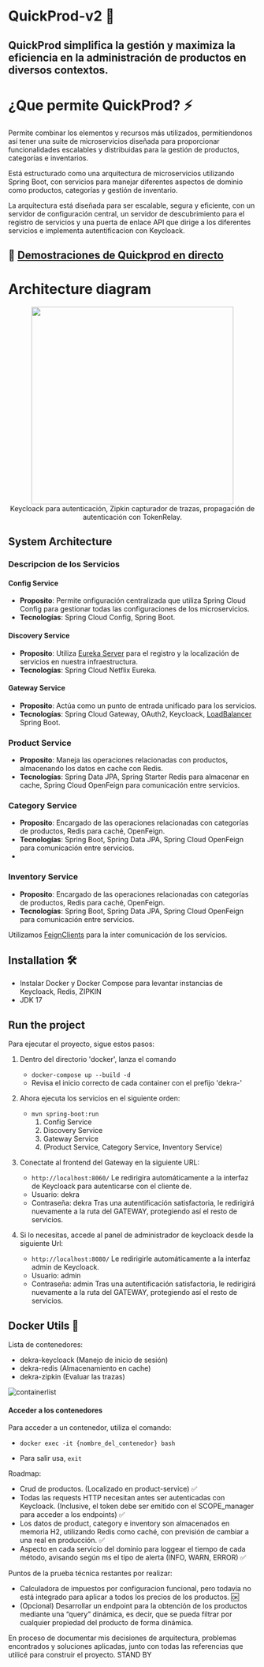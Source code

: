 # QuickProd-v2 🚀
## QuickProd simplifica la gestión y maximiza la eficiencia en la administración de productos en diversos contextos.

# ¿Que permite QuickProd? ⚡
Permite combinar los elementos y recursos más utilizados, permitiendonos así tener una suite de microservicios diseñada para proporcionar funcionalidades escalables y distribuidas para la gestión de productos, categorías e inventarios.

Está estructurado como una arquitectura de microservicios utilizando Spring Boot, con servicios para manejar diferentes aspectos de dominio como productos, categorías y gestión de inventario.

La arquitectura está diseñada para ser escalable, segura y eficiente, con un servidor de configuración central, un servidor de descubrimiento para el registro de servicios y una puerta de enlace API que dirige a los diferentes servicios e implementa autentificacion con Keycloack.

## 🎥 [Demostraciones de Quickprod en directo](https://github.com/AdrianAlonsoDev/dekra-qp/wiki/Inicio#demostraciones)

# Architecture diagram
<p align="center">
  <img width="410" height="400" src="https://github.com/AdrianAlonsoDev/dekra-qp/assets/6146371/2b14cd2c-b7b5-45c1-97c9-14358c4c816f">
  </br>
  Keycloack para autenticación, Zipkin capturador de trazas, propagación de autenticación con TokenRelay.
</br>
</p>

## System Architecture

### Descripcion de los Servicios

#### Config Service
- **Proposito**: Permite onfiguración centralizada que utiliza Spring Cloud Config para gestionar todas las configuraciones de los microservicios.
- **Tecnologías**: Spring Cloud Config, Spring Boot.

#### Discovery Service
- **Proposito**: Utiliza [Eureka Server](https://cloud.spring.io/spring-cloud-netflix/multi/multi_spring-cloud-eureka-server.html) para el registro y la localización de servicios en nuestra infraestructura.
- **Tecnologías**: Spring Cloud Netflix Eureka.

#### Gateway Service
- **Proposito**: Actúa como un punto de entrada unificado para los servicios.
- **Tecnologías**: Spring Cloud Gateway, OAuth2, Keycloack, [LoadBalancer](https://docs.spring.io/spring-cloud-gateway/reference/spring-cloud-gateway-server-mvc/filters/loadbalancer.html) Spring Boot.

### Product Service
- **Proposito**: Maneja las operaciones relacionadas con productos, almacenando los datos en cache con Redis.
- **Tecnologías**: Spring Data JPA, Spring Starter Redis para almacenar en cache, Spring Cloud OpenFeign para comunicación entre servicios.

### Category Service
- **Proposito**: Encargado de las operaciones relacionadas con categorías de productos, Redis para caché, OpenFeign.
- **Tecnologías**: Spring Boot, Spring Data JPA, Spring Cloud OpenFeign para comunicación entre servicios.
- 
### Inventory Service
- **Proposito**: Encargado de las operaciones relacionadas con categorías de productos, Redis para caché, OpenFeign.
- **Tecnologías**: Spring Boot, Spring Data JPA, Spring Cloud OpenFeign para comunicación entre servicios.

Utilizamos [FeignClients](https://cloud.spring.io/spring-cloud-netflix/multi/multi_spring-cloud-feign.html) para la inter comunicación de los servicios.

## Installation 🛠️
- Instalar Docker y Docker Compose para levantar instancias de Keycloack, Redis, ZIPKIN
- JDK 17

## Run the project
Para ejecutar el proyecto, sigue estos pasos:

1. Dentro del directorio 'docker', lanza el comando
    - `docker-compose up --build -d`
    - Revisa el inicio correcto de cada container con el prefijo 'dekra-'

2. Ahora ejecuta los servicios en el siguiente orden:
    - `mvn spring-boot:run`
      1. Config Service
      2. Discovery Service
      3. Gateway Service
      4. (Product Service, Category Service, Inventory Service)

4. Conectate al frontend del Gateway en la siguiente URL:
    - `http://localhost:8060/`
Le redirigira automáticamente a la interfaz de Keycloack para autenticarse con el cliente de.
    - Usuario: dekra
    - Contraseña: dekra
Tras una autentificación satisfactoria, le redirigirá nuevamente a la ruta del GATEWAY,
protegiendo así el resto de servicios.
4. Si lo necesitas, accede al panel de administrador de keycloack desde la siguiente Url:
    - `http://localhost:8080/`
Le redirigirle automáticamente a la interfaz admin de Keycloack.
    - Usuario: admin
    - Contraseña: admin
Tras una autentificación satisfactoria, le redirigirá nuevamente a la ruta del GATEWAY,
protegiendo así el resto de servicios.

## Docker Utils 🐳
Lista de contenedores:
-  dekra-keycloack (Manejo de inicio de sesión)
-  dekra-redis (Almacenamiento en cache)
-  dekra-zipkin (Evaluar las trazas)

![containerlist](https://github.com/AdrianAlonsoDev/dekra-qp/assets/6146371/d6322037-4e9a-415a-9faa-00e4338eda3e)


#### Acceder a los contenedores
Para acceder a un contenedor, utiliza el comando:
* `docker exec -it {nombre_del_contenedor} bash`


* Para salir usa, `exit`


Roadmap:
- Crud de productos. (Localizado en product-service) ✅
- Todas las requests HTTP necesitan antes ser autenticadas con Keycloack. (Inclusive, el token debe ser emitido con el SCOPE_manager para acceder a los endpoints) ✅
- Los datos de product, category e inventory son almacenados en memoria H2, utilizando Redis como caché, con previsión de cambiar a una real en producción. ✅
- Aspecto en cada servicio del dominio para loggear el tiempo de cada método, avisando según ms el tipo de alerta (INFO, WARN, ERROR) ✅

 Puntos de la prueba técnica restantes por realizar:
* Calculadora de impuestos por configuracion funcional, pero todavía no está integrado para aplicar a todos los precios de los productos. 🆗
* (Opcional) Desarrollar un endpoint para la obtención de los productos mediante una “query”
dinámica, es decir, que se pueda filtrar por cualquier propiedad del producto de forma dinámica.

En proceso de documentar mis decisiones de arquitectura, problemas encontrados y soluciones aplicadas, junto con todas las referencias que utilicé para construir el proyecto. STAND BY

